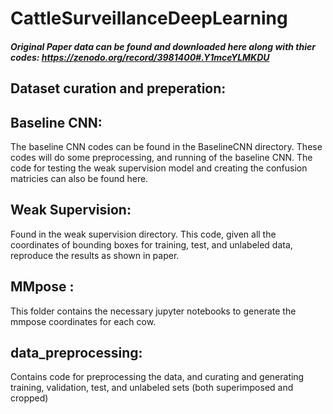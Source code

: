 # CattleSurveillanceDeepLearning


##### Original Paper data can be found and downloaded here along with thier codes: https://zenodo.org/record/3981400#.Y1mceYLMKDU


## Dataset curation and preperation: 

## 


## Baseline CNN:
The baseline CNN codes can be found in the BaselineCNN directory. These codes will do some preprocessing, and running of the baseline CNN. The code for testing the weak supervision model and creating the confusion matricies can also be found here. 

## Weak Supervision:

Found in the weak supervision directory. This code, given all the coordinates of bounding boxes for training, test, and unlabeled data, reproduce the results as shown in paper. 

## MMpose : 

This folder contains the necessary jupyter notebooks to generate the mmpose coordinates for each cow. 

## data_preprocessing:

Contains code for preprocessing the data, and curating and generating training, validation, test, and unlabeled sets (both superimposed and cropped)

